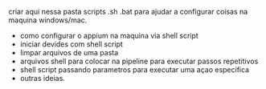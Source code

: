 
criar aqui nessa pasta scripts .sh .bat para ajudar a configurar coisas na maquina windows/mac.

- como configurar o appium na maquina via shell script
- iniciar devides com shell script
- limpar arquivos de uma pasta
- arquivos shell para colocar na pipeline para executar passos repetitivos
- shell script passando parametros para executar uma açao especifica
- outras ideias.